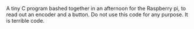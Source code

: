 A tiny C program bashed together in an afternoon for the Raspberry pi, to read out an encoder and a button.
Do not use this code for any purpose. It is terrible code.
